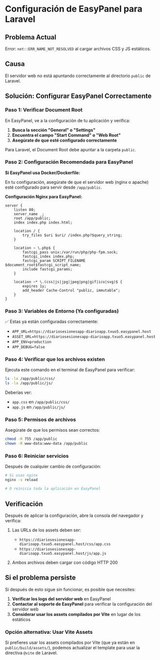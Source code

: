 # Configuración de EasyPanel para Laravel

## Problema Actual
Error: `net::ERR_NAME_NOT_RESOLVED` al cargar archivos CSS y JS estáticos.

## Causa
El servidor web no está apuntando correctamente al directorio `public` de Laravel.

## Solución: Configurar EasyPanel Correctamente

### Paso 1: Verificar Document Root

En EasyPanel, ve a la configuración de tu aplicación y verifica:

1. **Busca la sección "General" o "Settings"**
2. **Encuentra el campo "Start Command" o "Web Root"**
3. **Asegúrate de que esté configurado correctamente**

Para Laravel, el Document Root debe apuntar a la carpeta `public`.

### Paso 2: Configuración Recomendada para EasyPanel

**Si EasyPanel usa Docker/Dockerfile:**

En tu configuración, asegúrate de que el servidor web (nginx o apache) esté configurado para servir desde `/app/public`.

**Configuración Nginx para EasyPanel:**
```nginx
server {
    listen 80;
    server_name _;
    root /app/public;
    index index.php index.html;

    location / {
        try_files $uri $uri/ /index.php?$query_string;
    }

    location ~ \.php$ {
        fastcgi_pass unix:/var/run/php/php-fpm.sock;
        fastcgi_index index.php;
        fastcgi_param SCRIPT_FILENAME $document_root$fastcgi_script_name;
        include fastcgi_params;
    }

    location ~* \.(css|js|jpg|jpeg|png|gif|ico|svg)$ {
        expires 1y;
        add_header Cache-Control "public, immutable";
    }
}
```

### Paso 3: Variables de Entorno (Ya configuradas)

✅ Estas ya están configuradas correctamente:
- `APP_URL=https://diariosesionesapp-diarioapp.txuo5.easypanel.host`
- `ASSET_URL=https://diariosesionesapp-diarioapp.txuo5.easypanel.host`
- `APP_ENV=production`
- `APP_DEBUG=false`

### Paso 4: Verificar que los archivos existen

Ejecuta este comando en el terminal de EasyPanel para verificar:

```bash
ls -la /app/public/css/
ls -la /app/public/js/
```

Deberías ver:
- `app.css` en `/app/public/css/`
- `app.js` en `/app/public/js/`

### Paso 5: Permisos de archivos

Asegúrate de que los permisos sean correctos:

```bash
chmod -R 755 /app/public
chown -R www-data:www-data /app/public
```

### Paso 6: Reiniciar servicios

Después de cualquier cambio de configuración:

```bash
# Si usas nginx
nginx -s reload

# O reinicia toda la aplicación en EasyPanel
```

## Verificación

Después de aplicar la configuración, abre la consola del navegador y verifica:

1. Las URLs de los assets deben ser:
   - `https://diariosesionesapp-diarioapp.txuo5.easypanel.host/css/app.css`
   - `https://diariosesionesapp-diarioapp.txuo5.easypanel.host/js/app.js`

2. Ambos archivos deben cargar con código HTTP 200

## Si el problema persiste

Si después de esto sigue sin funcionar, es posible que necesites:

1. **Verificar los logs del servidor web** en EasyPanel
2. **Contactar al soporte de EasyPanel** para verificar la configuración del servidor web
3. **Considerar usar los assets compilados por Vite** en lugar de los estáticos

### Opción alternativa: Usar Vite Assets

Si prefieres usar los assets compilados por Vite (que ya están en `public/build/assets/`), podemos actualizar el template para usar la directiva `@vite` de Laravel.

